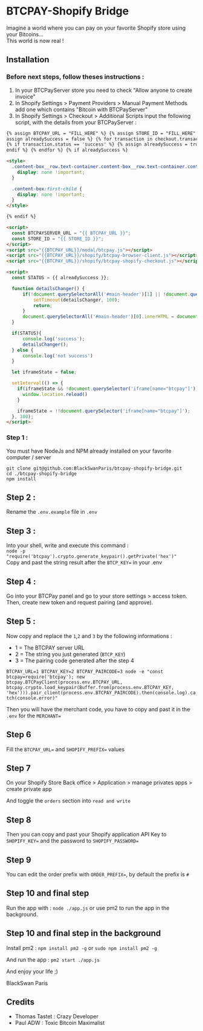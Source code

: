 # BTCPAY-Shopify Bridge

Imagine a world where you can pay on your favorite Shopify store using your Bitcoins...  
This world is now real !

## Installation

### Before next steps, follow theses instructions :

1. In your BTCPayServer store you need to check "Allow anyone to create invoice"
2. In Shopify Settings > Payment Providers > Manual Payment Methods add one which contains "Bitcoin with BTCPayServer"
3. In Shopify Settings > Checkout > Additional Scripts input the following script, with the details from your BTCPayServer :

```html
{% assign BTCPAY_URL = "FILL_HERE" %} {% assign STORE_ID = "FILL_HERE" %} {%
assign alreadySuccess = false %} {% for transaction in checkout.transactions %}
{% if transaction.status == 'success' %} {% assign alreadySuccess = true %} {%
endif %} {% endfor %} {% if alreadySuccess %}

<style>
  .content-box__row.text-container.content-box__row.text-container.content-box__row.text-container {
    display: none !important;
  }

  .content-box:first-child {
    display: none !important;
  }
</style>

{% endif %}

<script>
  const BTCPAYSERVER_URL = "{{ BTCPAY_URL }}";
  const STORE_ID = "{{ STORE_ID }}";
</script>
<script src="{{BTCPAY_URL}}/modal/btcpay.js"></script>
<script src="{{BTCPAY_URL}}/shopify/btcpay-browser-client.js"></script>
<script src="{{BTCPAY_URL}}/shopify/btcpay-shopify-checkout.js"></script>

<script>
  const STATUS = {{ alreadySuccess }};

  function detailsChanger() {
      if(!document.querySelectorAll('#main-header')[1] || !document.querySelector('.content-box__row.text-container')) {
          setTimeout(detailsChanger, 100);
          return;
      }
      document.querySelectorAll('#main-header')[0].innerHTML = document.querySelectorAll('#main-header')[1].innerText;
  }

  if(STATUS){
      console.log('success');
      detailsChanger();
  } else {
      console.log('not success')
  }

  let iframeState = false;

  setInterval(() => {
    if(iframeState && !document.querySelector('iframe[name="btcpay"]')) {
      window.location.reload()
    }

    iframeState = !!document.querySelector('iframe[name="btcpay"]');
  }, 100);
</script>
```

### Step 1 :

You must have NodeJs and NPM already installed on your favorite computer / server

`git clone git@github.com:BlackSwanParis/btcpay-shopify-bridge.git`  
`cd ./btcpay-shopify-bridge`  
`npm install`

## Step 2 :

Rename the `.env.example` file in `.env`

## Step 3 :

Into your shell, write and execute this command :  
`node -p "require('btcpay').crypto.generate_keypair().getPrivate('hex')"`  
Copy and past the string result after the `BTCP_KEY=` in your .env

## Step 4 :

Go into your BTCPay panel and go to your store settings > access token.  
Then, create new token and request pairing (and approve).

## Step 5 :

Now copy and replace the `1`,`2` and `3` by the following informations :

- 1 = The BTCPAY server URL
- 2 = The string you just generated (`BTCP_KEY`)
- 3 = The pairing code generated after the step 4

`BTCPAY_URL=1 BTCPAY_KEY=2 BTCPAY_PAIRCODE=3 node -e "const btcpay=require('btcpay'); new btcpay.BTCPayClient(process.env.BTCPAY_URL, btcpay.crypto.load_keypair(Buffer.from(process.env.BTCPAY_KEY, 'hex'))).pair_client(process.env.BTCPAY_PAIRCODE).then(console.log).catch(console.error)"`

Then you will have the merchant code, you have to copy and past it in the `.env` for the `MERCHANT=`

## Step 6

Fill the `BTCPAY_URL=` and `SHOPIFY_PREFIX=` values

## Step 7

On your Shopify Store Back office > Application > manage privates apps > create private app

And toggle the `orders` section into `read and write`

## Step 8

Then you can copy and past your Shopify application API Key to `SHOPIFY_KEY=` and the password to `SHOPIFY_PASSWORD=`

## Step 9

You can edit the order prefix with `ORDER_PREFIX=`, by default the prefix is `#`

## Step 10 and final step

Run the app with : `node ./app.js` or use pm2 to run the app in the background.

## Step 10 and final step in the background

Install pm2 :
`npm install pm2 -g` or `sudo npm install pm2 -g`

And run the app :
`pm2 start ./app.js`

And enjoy your life ;)

BlackSwan Paris

## Credits

- Thomas Tastet : Crazy Developer
- Paul ADW : Toxic Bitcoin Maximalist
